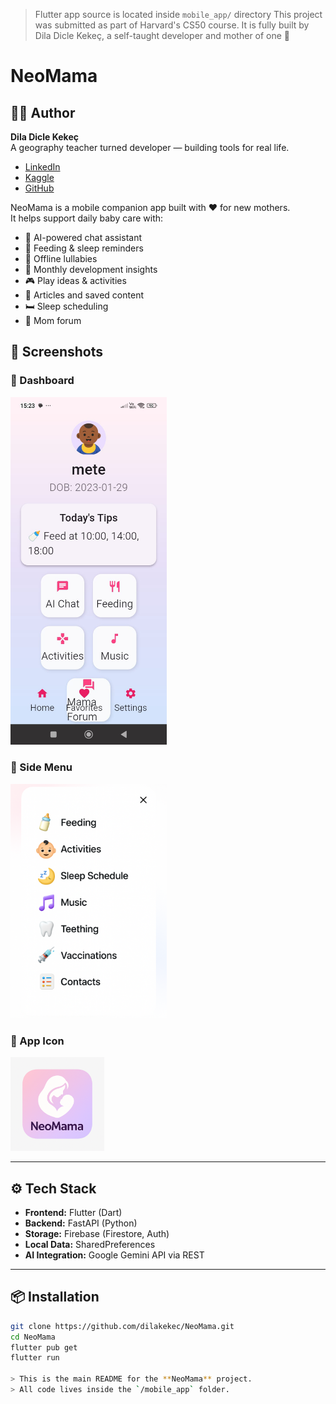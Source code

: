 > Flutter app source is located inside `mobile_app/` directory
This project was submitted as part of Harvard's CS50 course.
It is fully built by Dila Dicle Kekeç, a self-taught developer and mother of one 💜
# NeoMama

## 👩‍💻 Author
  
**Dila Dicle Kekeç**  
A geography teacher turned developer — building tools for real life.

- [LinkedIn](https://www.linkedin.com/in/dila-dicle-kekeç-330032279/)
- [Kaggle](https://www.kaggle.com/diladiclekeke)
- [GitHub](https://github.com/dilakekec)

NeoMama is a mobile companion app built with ❤️ for new mothers.  
It helps support daily baby care with:

- 🤖 AI-powered chat assistant  
- 🍼 Feeding & sleep reminders  
- 🎵 Offline lullabies  
- 🎯 Monthly development insights  
- 🎮 Play ideas & activities  
- 📝 Articles and saved content  
- 🛏️ Sleep scheduling  
- 💬 Mom forum

## 📱 Screenshots

### 🌸 Dashboard  
<img src="readme_assets/dashboard.jpeg" width="250"/>

### 🧠 Side Menu  
<img src="readme_assets/menu.png" width="250"/>

### 📲 App Icon  
<img src="readme_assets/logo.png" width="150"/>

---
## ⚙️ Tech Stack

- **Frontend:** Flutter (Dart)  
- **Backend:** FastAPI (Python)  
- **Storage:** Firebase (Firestore, Auth)  
- **Local Data:** SharedPreferences  
- **AI Integration:** Google Gemini API via REST

---

## 📦 Installation

```bash
git clone https://github.com/dilakekec/NeoMama.git
cd NeoMama
flutter pub get
flutter run

> This is the main README for the **NeoMama** project.  
> All code lives inside the `/mobile_app` folder. 